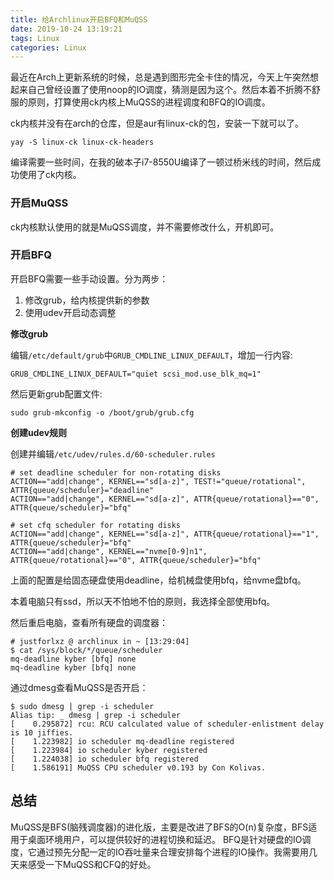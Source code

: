```yaml
---
title: 给Archlinux开启BFQ和MuQSS
date: 2019-10-24 13:19:21
tags: Linux
categories: Linux
---
```


最近在Arch上更新系统的时候，总是遇到图形完全卡住的情况，今天上午突然想起来自己曾经设置了使用noop的IO调度，猜测是因为这个。然后本着不折腾不舒服的原则，打算使用ck内核上MuQSS的进程调度和BFQ的IO调度。

<!-- more -->

ck内核并没有在arch的仓库，但是aur有linux-ck的包，安装一下就可以了。

```
yay -S linux-ck linux-ck-headers
```

编译需要一些时间，在我的破本子i7-8550U编译了一顿过桥米线的时间，然后成功使用了ck内核。

### 开启MuQSS

ck内核默认使用的就是MuQSS调度，并不需要修改什么，开机即可。

### 开启BFQ

开启BFQ需要一些手动设置。分为两步：

1. 修改grub，给内核提供新的参数
2. 使用udev开启动态调整

**修改grub**

编辑`/etc/default/grub`中`GRUB_CMDLINE_LINUX_DEFAULT`，增加一行内容:
```
GRUB_CMDLINE_LINUX_DEFAULT="quiet scsi_mod.use_blk_mq=1"
```

然后更新grub配置文件:

```
sudo grub-mkconfig -o /boot/grub/grub.cfg
```

**创建udev规则**

创建并编辑`/etc/udev/rules.d/60-scheduler.rules`

```
# set deadline scheduler for non-rotating disks
ACTION=="add|change", KERNEL=="sd[a-z]", TEST!="queue/rotational", ATTR{queue/scheduler}="deadline"
ACTION=="add|change", KERNEL=="sd[a-z]", ATTR{queue/rotational}=="0", ATTR{queue/scheduler}="bfq"

# set cfq scheduler for rotating disks
ACTION=="add|change", KERNEL=="sd[a-z]", ATTR{queue/rotational}=="1", ATTR{queue/scheduler}="bfq"
ACTION=="add|change", KERNEL=="nvme[0-9]n1", ATTR{queue/rotational}=="0", ATTR{queue/scheduler}="bfq"
```

上面的配置是给固态硬盘使用deadline，给机械盘使用bfq，给nvme盘bfq。

本着电脑只有ssd，所以天不怕地不怕的原则，我选择全部使用bfq。

然后重启电脑，查看所有硬盘的调度器：

```
# justforlxz @ archlinux in ~ [13:29:04]
$ cat /sys/block/*/queue/scheduler
mq-deadline kyber [bfq] none
mq-deadline kyber [bfq] none
```

通过dmesg查看MuQSS是否开启：

```
$ sudo dmesg | grep -i scheduler
Alias tip: _ dmesg | grep -i scheduler
[    0.295872] rcu: RCU calculated value of scheduler-enlistment delay is 10 jiffies.
[    1.223982] io scheduler mq-deadline registered
[    1.223984] io scheduler kyber registered
[    1.224038] io scheduler bfq registered
[    1.586191] MuQSS CPU scheduler v0.193 by Con Kolivas.
```

## 总结

MuQSS是BFS(脑残调度器)的进化版，主要是改进了BFS的O(n)复杂度，BFS适用于桌面环境用户，可以提供较好的进程切换和延迟。
BFQ是针对硬盘的IO调度，它通过预先分配一定的IO吞吐量来合理安排每个进程的IO操作。我需要用几天来感受一下MuQSS和CFQ的好处。
